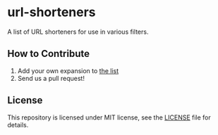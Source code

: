# url-shorteners
A list of URL shorteners for use in various filters.

## How to Contribute

1. Add your own expansion to [the list](list.txt)
2. Send us a pull request!

## License
This repository is licensed under MIT license, see the [LICENSE](./LICENSE) file for details.
